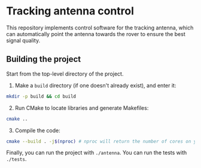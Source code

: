 # Tracking antenna control

This repository implements control software for the tracking antenna,
which can automatically point the antenna towards the rover to ensure
the best signal quality.

## Building the project

Start from the top-level directory of the project.
1. Make a `build` directory (if one doesn't already exist), and enter it:
```bash
mkdir -p build && cd build
```
2. Run CMake to locate libraries and generate Makefiles:
```bash
cmake ..
```
3. Compile the code:
```bash
cmake --build . -j$(nproc) # nproc will return the number of cores on your machine
```

Finally, you can run the project with `./antenna`. You can run the tests with `./tests`.
